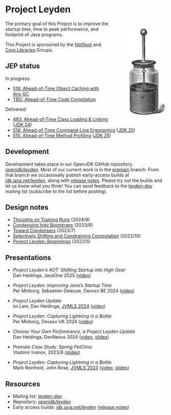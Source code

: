 
Project Leyden
==============

<div style="float: right; padding: 0 0 0 3em;">
  <p>
    <img src="leyden-jar.jpg" alt="Leyden jar" width="140" height="290"/>
  </p>
</div>

The primary goal of this Project is to improve the startup time,
time to peak performance, and footprint of Java programs.

<p class="br"> This Project is sponsored by the <a
href="/groups/hotspot/">HotSpot</a> and <a
href="/groups/core-libs/">Core Libraries</a> Groups. </p>


JEP status
----------

In progress:

  - [516: Ahead-of-Time Object Caching with Any GC](https://openjdk.org/jeps/516)
  - [TBD: Ahead-of-Time Code Compilation](https://openjdk.org/jeps/8335368)

Delivered:

  - [483: Ahead-of-Time Class Loading & Linking](https://openjdk.org/jeps/483) ([JDK&nbsp;24])
  - [514: Ahead-of-Time Command-Line Ergonomics](https://openjdk.org/jeps/514) ([JDK&nbsp;25])
  - [515: Ahead-of-Time Method Profiling](https://openjdk.org/jeps/515) ([JDK&nbsp;25])

[JDK&nbsp;24]: https://jdk.java.net/24
[JDK&nbsp;25]: https://jdk.java.net/25


Development
-----------

Development takes place in our OpenJDK GitHub repository,
[openjdk/leyden].  Most of our current work is in the [premain] branch.
From that branch we occasionally publish early-access builds at
[jdk.java.net/leyden], along with [release notes].  Please try out the
builds and let us know what you think!  You can send feedback to the
[leyden-dev] mailing list (subscribe to the list before posting).

[openjdk/leyden]: https://github.com/openjdk/leyden
[premain]: https://github.com/openjdk/leyden/tree/premain
[jdk.java.net/leyden]: https://jdk.java.net/leyden
[release notes]: https://github.com/openjdk/leyden/blob/leyden-ea1-release-notes/README.md
[leyden-dev]: https://mail.openjdk.org/mailman/listinfo/leyden-dev


Design notes
------------

  - [Thoughts on Training Runs](notes/05-training-runs) (2024/9)
  - [Condensing Indy Bootstraps](notes/04-condensing-bootstraps) (2023/8)
  - [Toward Condensers](notes/03-toward-condensers) (2023/7)
  - [Selectively Shifting and Constraining
    Computation](notes/02-shift-and-constrain) (2022/10)
  - [Project Leyden: Beginnings](notes/01-beginnings) (2022/5)


Presentations
-------------

  <!-- The <br/> elements are intentional; please do not delete them. -->

  - _Project Leyden’s AOT: Shifting Startup into High Gear_<br/>
    Dan Heidinga, JavaOne 2025 ([video](https://youtu.be/Oo96adJirPw))

  - _Project Leyden: Improving Java’s Startup Time_<br/>
    Per Minborg, Sébastien Deleuze, Devoxx BE 2024 ([video](https://youtu.be/78HV0MRtfiw))

  - _Project Leyden Update_<br/>Ioi Lam, Dan Heidinga,
    [JVMLS&nbsp;2024](https://openjdk.org/projects/mlvm/jvmlangsummit/)
    ([video](https://youtu.be/OOPSU4LnKg0))

  - _Project Leyden: Capturing Lightning in a Bottle_<br/>Per Minborg,
    Devoxx&nbsp;UK 2024 ([video](https://youtu.be/teXijm79vno))

  - _Choose Your Own Performance, a Project Leyden Update_<br/>Dan
    Heidinga, DevNexus&nbsp;2024 ([video](https://youtu.be/NZSbZkKO90Y),
    [slides](slides/leyden-heidinga-devnexus-2024-03.pdf))

  - _Premain Case Study: Spring PetClinic_<br/>Vladimir Ivanov, 2023/9
    ([slides](slides/leyden-premain-petclinic-2023-09-12.pdf))

  - _Project Leyden: Capturing Lightning in a Bottle_<br/>Mark Reinhold,
    John Rose,
    [JVMLS&nbsp;2023](https://openjdk.org/projects/mlvm/summit2023/)
    ([video](https://youtu.be/lnth19Kf-x0),
     [slides](slides/leyden-jvmls-2023-08-08.pdf))


Resources
---------

  - Mailing list: [leyden-dev]
  - Repository: [openjdk/leyden]
  - Early access builds: [jdk.java.net/leyden] ([release notes])
